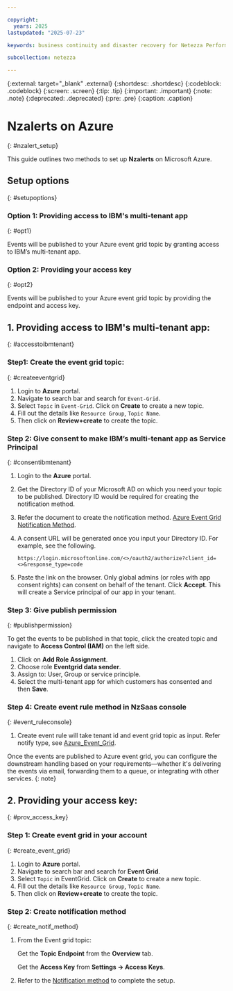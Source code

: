 ```yaml
---

copyright:
  years: 2025
lastupdated: "2025-07-23"

keywords: business continuity and disaster recovery for Netezza Performance Server as a Service, business continuity, disaster recovery,

subcollection: netezza

---
```

{:external: target="_blank" .external}
{:shortdesc: .shortdesc}
{:codeblock: .codeblock}
{:screen: .screen}
{:tip: .tip}
{:important: .important}
{:note: .note}
{:deprecated: .deprecated}
{:pre: .pre}
{:caption: .caption}

# Nzalerts on Azure
{: #nzalert_setup}

This guide outlines two methods to set up **Nzalerts** on Microsoft Azure.

## Setup options
{: #setupoptions}

### Option 1: Providing access to IBM's multi-tenant app
{: #opt1}

Events will be published to your Azure event grid topic by granting access to IBM’s multi-tenant app.

### Option 2: Providing your access key
{: #opt2}

Events will be published to your Azure event grid topic by providing the endpoint and access key.

## 1. Providing access to IBM's multi-tenant app:
{: #accesstoibmtenant}

### Step1: Create the event grid topic:
{: #createeventgrid}

1. Login to **Azure** portal.
1. Navigate to search bar and search for `Event-Grid`.
1. Select `Topic` in `Event-Grid`. Click on **Create** to create a new topic.
1. Fill out the details like `Resource Group`, `Topic Name`.
1. Then click on **Review+create** to create the topic.

### Step 2: Give consent to make IBM’s multi-tenant app as Service Principal
{: #consentibmtenant}

1. Login to the **Azure** portal.
1. Get the Directory ID of your Microsoft AD on which you need your topic to be published. Directory ID would be required for creating the notification method.
1. Refer the document to create the notification method. [Azure Event Grid Notification Method](/docs/netezza?topic=netezza-noti_evnt_rule).
1. A consent URL will be generated once you input your Directory ID. For example, see the following.

   ```url
   https://login.microsoftonline.com/<>/oauth2/authorize?client_id=<>&response_type=code
   ```

1. Paste the link on the browser. Only global admins (or roles with app consent rights) can consent on behalf of the tenant. Click **Accept**. This will create a Service principal of our app in your tenant.

### Step 3: Give publish permission
{: #publishpermission}

To get the events to be published in that topic, click the created topic and navigate to **Access Control (IAM)** on the left side.

1. Click on **Add Role Assignment**.
1. Choose role **Eventgrid data sender**.
1. Assign to: User, Group or service principle.
1. Select the multi-tenant app for which customers has consented and then **Save**.

### Step 4: Create event rule method in NzSaas console
{: #event_ruleconsole}

1. Create event rule will take tenant id and event grid topic as input. Refer notify type, see [Azure_Event_Grid](/docs/netezza?topic=netezza-eventtypelist).

Once the events are published to Azure event grid, you can configure the downstream handling based on your requirements—whether it's delivering the events via email, forwarding them to a queue, or integrating with other services.
{: note}

## 2. Providing your access key:
{: #prov_access_key}

### Step 1: Create event grid in your account
{: #create_event_grid}

1. Login to **Azure** portal.
1. Navigate to search bar and search for **Event Grid**.
1. Select `Topic` in EventGrid. Click on **Create** to create a new topic.
1. Fill out the details like `Resource Group`, `Topic Name`.
1. Then click on **Review+create** to create the topic.

### Step 2: Create notification method
{: #create_notif_method}

1. From the Event grid topic:

    Get the **Topic Endpoint** from the **Overview** tab.

    Get the **Access Key** from **Settings -> Access Keys**.

1. Refer to the [Notification method](/docs/netezza?topic=netezza-noti_evnt_rule) to complete the setup.
